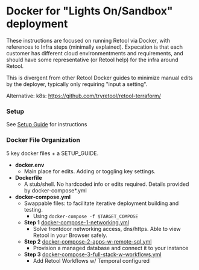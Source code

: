 # Docker for "Lights On/Sandbox" deployment

These instructions are focused on running Retool via Docker, with references to Infra steps (minimally explained). Expecation is that each customer has different cloud environmentments and requirements, and should have some representative (or Retool help) for the infra around Retool.

This is divergent from other Retool Docker guides to minimize manual edits by the deployer, typically only requiring "input a setting".

Alternative: k8s: https://github.com/tryretool/retool-terraform/

### Setup

See [Setup Guide](SETUP_GUIDE.md) for instructions

### Docker File Organization
5 key docker files + a SETUP_GUIDE.

* **docker.env**
  * Main place for edits. Adding or toggling key settings.
* **Dockerfile**
  * A stub/shell. No hardcoded info or edits required. Details provided by docker-compose\*.yml
* **docker-compose.yml**
  * Swappable files: to facilitate iterative deployment building and testing.
    * Using `docker-compose -f $TARGET_COMPOSE`
  * **Step 1** [docker-compose-1-networking.yml](docker-compose-1-networking.yml)
    * Solve frontdoor networking access, dns/https. Able to view Retool in your Browser safely.
  * **Step 2** [docker-compose-2-apps-w-remote-sql.yml](docker-compose-2-apps-w-remote-sql.yml)
    * Provision a managed database and connect it to your instance
  * **Step 3** [docker-compose-3-full-stack-w-workflows.yml](docker-compose-3-full-stack-w-workflows.yml)
    * Add Retool Workflows w/ Temporal configured
